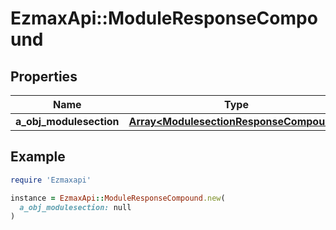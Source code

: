 # EzmaxApi::ModuleResponseCompound

## Properties

| Name | Type | Description | Notes |
| ---- | ---- | ----------- | ----- |
| **a_obj_modulesection** | [**Array&lt;ModulesectionResponseCompound&gt;**](ModulesectionResponseCompound.md) |  | [optional] |

## Example

```ruby
require 'Ezmaxapi'

instance = EzmaxApi::ModuleResponseCompound.new(
  a_obj_modulesection: null
)
```

